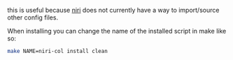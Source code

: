 this is useful because [niri](https://github.com/YaLTeR/niri) does not currently have a way to
import/source other config files.

When installing you can change the name of the installed script in make like so:
```sh
make NAME=niri-col install clean
```
